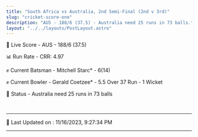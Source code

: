```yaml
---
title: "South Africa vs Australia, 2nd Semi-Final (2nd v 3rd)"
slug: "cricket-score-one"
description: "AUS - 188/6 (37.5) - Australia need 25 runs in 73 balls."
layout: "../../layouts/PostLayout.astro"
---
```


🔴 Live Score - AUS - 188/6 (37.5)  

📊 Run Rate - CRR: 4.97  

✊ Current Batsman - Mitchell Starc* - 6(14)  

✊ Current Bowler - Gerald Coetzee* - 5.5 Over 37 Run - 1 Wicket  

📑 Status - Australia need 25 runs in 73 balls

<br />

***

📝 Last Updated on : 11/16/2023, 9:27:34 PM

***

